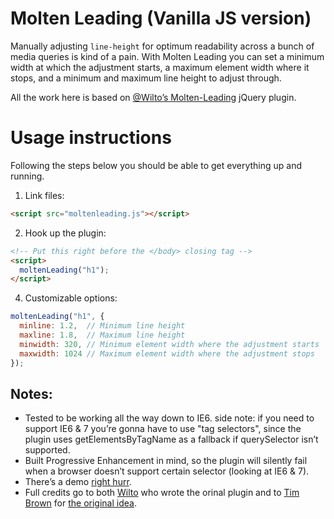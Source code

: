 # Molten Leading (Vanilla JS version)

Manually adjusting ```line-height``` for optimum readability across a bunch of media queries is kind of a pain. With Molten Leading you can set a minimum width at which the adjustment starts, a maximum element width where it stops, and a minimum and maximum line height to adjust through.

All the work here is based on [@Wilto’s Molten-Leading](https://github.com/Wilto/Molten-Leading) jQuery plugin.


# Usage instructions

Following the steps below you should be able to get everything up and running.

1. Link files:
```html
<script src="moltenleading.js"></script>
```

2. Hook up the plugin:
```html
<!-- Put this right before the </body> closing tag -->
<script>
  moltenLeading("h1");
</script>
```

4. Customizable options:
```javascript
moltenLeading("h1", {
  minline: 1.2,  // Minimum line height
  maxline: 1.8,  // Maximum line height
  minwidth: 320, // Minimum element width where the adjustment starts
  maxwidth: 1024 // Maximum element width where the adjustment stops
});
```


## Notes:
* Tested to be working all the way down to IE6. side note: if you need to support IE6 & 7 you’re gonna have to use "tag selectors", since the plugin uses getElementsByTagName as a fallback if querySelector isn’t supported.
* Built Progressive Enhancement in mind, so the plugin will silently fail when a browser doesn’t support certain selector (looking at IE6 & 7).
* There’s a demo <a href="http://wilto.github.com/Molten-Leading/">right hurr</a>.
* Full credits go to both <a href="http://twitter.com/nicewebtype">Wilto</a> who wrote the orinal plugin and to <a href="http://twitter.com/nicewebtype">Tim Brown</a> for <a href="http://nicewebtype.com/notes/2012/02/03/molten-leading-or-fluid-line-height/">the original idea</a>.
